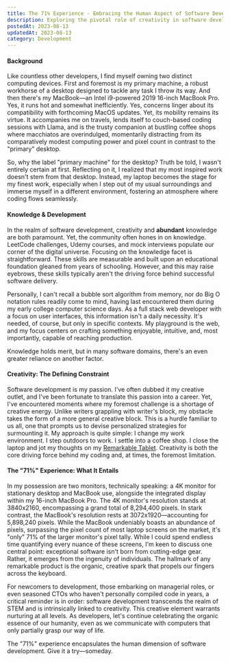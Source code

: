 ```yaml
---
title: The 71% Experience - Embracing the Human Aspect of Software Development
description: Exploring the pivotal role of creativity in software development through the '71% Experience.' This article reveals how personal devices, creativity, and coding converge to shape exceptional software, highlighting the profound influence of inspiration on the final outcome.
postedAt: 2023-08-13
updatedAt: 2023-08-13
category: Development
---
```


#### Background

Like countless other developers, I find myself owning two distinct computing devices. First and foremost is my primary machine, a robust workhorse of a desktop designed to tackle any task I throw its way. And then there's my MacBook—an Intel i9-powered 2019 16-inch MacBook Pro. Yes, it runs hot and somewhat inefficiently. Yes, concerns linger about its compatibility with forthcoming MacOS updates. Yet, its mobility remains its virtue. It accompanies me on travels, lends itself to couch-based coding sessions with Llama, and is the trusty companion at bustling coffee shops where macchiatos are overindulged, momentarily distracting from its comparatively modest computing power and pixel count in contrast to the "primary" desktop.

So, why the label "primary machine" for the desktop? Truth be told, I wasn't entirely certain at first. Reflecting on it, I realized that my most inspired work doesn't stem from that desktop. Instead, my laptop becomes the stage for my finest work, especially when I step out of my usual surroundings and immerse myself in a different environment, fostering an atmosphere where coding flows seamlessly.

#### Knowledge & Development

In the realm of software development, creativity and **abundant** knowledge are both paramount. Yet, the community often hones in on knowledge. LeetCode challenges, Udemy courses, and mock interviews populate our corner of the digital universe. Focusing on the knowledge facet is straightforward. These skills are measurable and built upon an educational foundation gleaned from years of schooling. However, and this may raise eyebrows, these skills typically aren't the driving force behind successful software delivery.

Personally, I can't recall a bubble sort algorithm from memory, nor do Big O notation rules readily come to mind, having last encountered them during my early college computer science days. As a full stack web developer with a focus on user interfaces, this information isn't a daily necessity. It's needed, of course, but only in specific contexts. My playground is the web, and my focus centers on crafting something enjoyable, intuitive, and, most importantly, capable of reaching production.

Knowledge holds merit, but in many software domains, there's an even greater reliance on another factor.

#### Creativity: The Defining Constraint

Software development is my passion. I've often dubbed it my creative outlet, and I've been fortunate to translate this passion into a career. Yet, I've encountered moments where my foremost challenge is a shortage of creative energy. Unlike writers grappling with writer's block, my obstacle takes the form of a more general creative block. This is a hurdle familiar to us all, one that prompts us to devise personalized strategies for surmounting it. My approach is quite simple: I change my work environment. I step outdoors to work. I settle into a coffee shop. I close the laptop and jot my thoughts on my [Remarkable Tablet](https://remarkable.com). Creativity is both the core driving force behind my coding and, at times, the foremost limitation.

#### The "71%" Experience: What It Entails

In my possession are two monitors, technically speaking: a 4K monitor for stationary desktop and MacBook use, alongside the integrated display within my 16-inch MacBook Pro. The 4K monitor's resolution stands at 3840x2160, encompassing a grand total of 8,294,400 pixels. In stark contrast, the MacBook's resolution rests at 3072x1920—accounting for 5,898,240 pixels. While the MacBook undeniably boasts an abundance of pixels, surpassing the pixel count of most laptop screens on the market, it's "only" 71% of the larger monitor's pixel tally. While I could spend endless time quantifying every nuance of these screens, I'm keen to discuss one central point: exceptional software isn't born from cutting-edge gear. Rather, it emerges from the ingenuity of individuals. The hallmark of any remarkable product is the organic, creative spark that propels our fingers across the keyboard.

For newcomers to development, those embarking on managerial roles, or even seasoned CTOs who haven't personally compiled code in years, a critical reminder is in order: software development transcends the realm of STEM and is intrinsically linked to creativity. This creative element warrants nurturing at all levels. As developers, let's continue celebrating the organic essence of our humanity, even as we communicate with computers that only partially grasp our way of life.

The "71%" experience encapsulates the human dimension of software development. Give it a try—someday.
